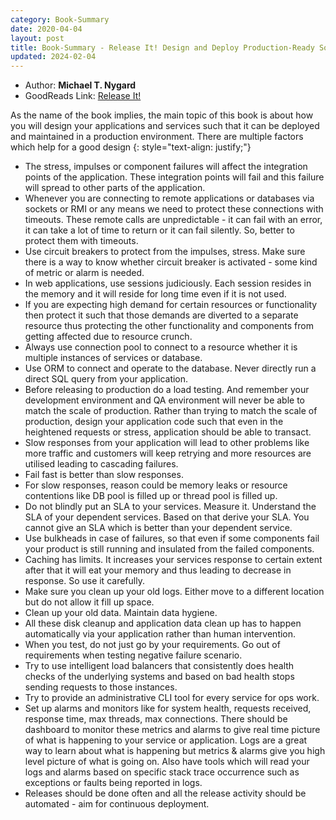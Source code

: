 ```yaml
---
category: Book-Summary
date: 2020-04-04
layout: post
title: Book-Summary - Release It! Design and Deploy Production-Ready Software
updated: 2024-02-04
---
```


- Author: **Michael T. Nygard**
- GoodReads Link: [Release It!](https://www.goodreads.com/book/show/1069827.Release_It_)

As the name of the book implies, the main topic of this book is about how you will design your applications and services such that it can be deployed and maintained in a production environment. There are multiple factors which help for a good design
{: style="text-align: justify;"}
* The stress, impulses or component failures will affect the integration points of the application. These integration points will fail and this failure will spread to other parts of the application.
* Whenever you are connecting to remote applications or databases via sockets or RMI or any means we need to protect these connections with timeouts. These remote calls are unpredictable - it can fail with an error, it can take a lot of time to return or it can fail silently. So, better to protect them with timeouts.
* Use circuit breakers to protect from the impulses, stress. Make sure there is a way to know whether circuit breaker is activated - some kind of metric or alarm is needed.
* In web applications, use sessions judiciously. Each session resides in the memory and it will reside for long time even if it is not used.
* If you are expecting high demand for certain resources or functionality then protect it such that those demands are diverted to a separate resource thus protecting the other functionality and components from getting affected due to resource crunch.
* Always use connection pool to connect to a resource whether it is multiple instances of services or database.
* Use ORM to connect and operate to the database. Never directly run a direct SQL query from your application.
* Before releasing to production do a load testing. And remember your development environment and QA environment will never be able to match the scale of production. Rather than trying to match the scale of production, design your application code such that even in the heightened requests or stress, application should be able to transact.
* Slow responses from your application will lead to other problems like more traffic and customers will keep retrying and more resources are utilised leading to cascading failures.
* Fail fast is better than slow responses.
* For slow responses, reason could be memory leaks or resource contentions like DB pool is filled up or thread pool is filled up.
* Do not blindly put an SLA to your services. Measure it. Understand the SLA of your dependent services. Based on that derive your SLA. You cannot give an SLA which is better than your dependent service.
* Use bulkheads in case of failures, so that even if some components fail your product is still running and insulated from the failed components.
* Caching has limits. It increases your services response to certain extent after that it will eat your memory and thus leading to decrease in response. So use it carefully.
* Make sure you clean up your old logs. Either move to a different location but do not allow it fill up space.
* Clean up your old data. Maintain data hygiene.
* All these disk cleanup and application data clean up has to happen automatically via your application rather than human intervention.
* When you test, do not just go by your requirements. Go out of requirements when testing negative failure scenario.
* Try to use intelligent load balancers that consistently does health checks of the underlying systems and based on bad health stops sending requests to those instances.
* Try to provide an administrative CLI tool for every service for ops work.
* Set up alarms and monitors like for system health, requests received, response time, max threads, max connections. There should be dashboard to monitor these metrics and alarms to give real time picture of what is happening to your service or application. Logs are a great way to learn about what is happening but metrics & alarms give you high level picture of what is going on. Also have tools which will read your logs and alarms based on specific stack trace occurrence such as exceptions or faults being reported in logs.
* Releases should be done often and all the release activity should be automated - aim for continuous deployment.